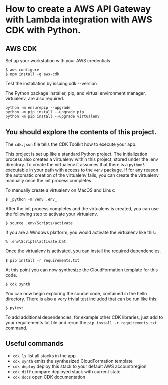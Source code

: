 
# How to create a AWS API Gateway with Lambda integration with AWS CDK with Python.


## AWS CDK
Set up your workstation with your AWS credentials

```
$ aws configure
$ npm install -g aws-cdk
```
Test the installation by issuing cdk --version

The Python package installer, pip, and virtual environment manager, virtualenv, are also required.
```
python -m ensurepip --upgrade
python -m pip install --upgrade pip
python -m pip install --upgrade virtualenv
```

## You should explore the contents of this project.

The `cdk.json` file tells the CDK Toolkit how to execute your app.

This project is set up like a standard Python project.  The initialization process also creates
a virtualenv within this project, stored under the .env directory.  To create the virtualenv 
it assumes that there is a `python3` executable in your path with access to the `venv` package.
If for any reason the automatic creation of the virtualenv fails, you can create the virtualenv
manually once the init process completes.

To manually create a virtualenv on MacOS and Linux:

```
$ _python -m venv .env_
```

After the init process completes and the virtualenv is created, you can use the following
step to activate your virtualenv.

```
$ source .env/Scripts/activate
```

If you are a Windows platform, you would activate the virtualenv like this:

```
% .env\Scripts\activate.bat
```

Once the virtualenv is activated, you can install the required dependencies.

```
$ pip install -r requirements.txt
```

At this point you can now synthesize the CloudFormation template for this code.

```
$ cdk synth
```

You can now begin exploring the source code, contained in the hello directory.
There is also a very trivial test included that can be run like this:

```
$ pytest
```

To add additional dependencies, for example other CDK libraries, just add to
your requirements.txt file and rerun the `pip install -r requirements.txt`
command.

## Useful commands

 * `cdk ls`          list all stacks in the app
 * `cdk synth`       emits the synthesized CloudFormation template
 * `cdk deploy`      deploy this stack to your default AWS account/region
 * `cdk diff`        compare deployed stack with current state
 * `cdk docs`        open CDK documentation
 
